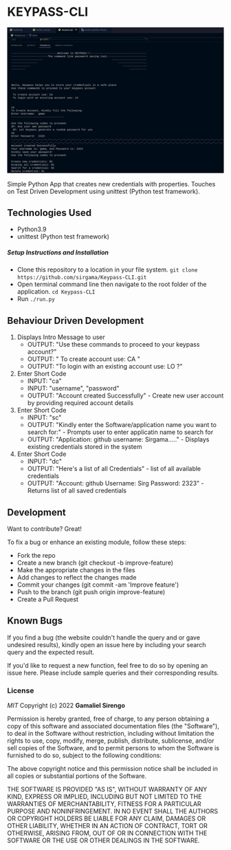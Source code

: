 # KEYPASS-CLI
<img src="./assets/keypasscli.png">

Simple Python App that creates new credentials with properties. Touches on Test Driven Development using unittest (Python test framework).

## Technologies Used

- Python3.9
- unittest (Python test framework)


##### Setup Instructions and Installation

- Clone this repository to a location in your file system. `git clone https://github.com/sirgama/Keypass-CLI.git`
- Open terminal command line then navigate to the root folder of the application. `cd Keypass-CLI`
- Run `./run.py` 


## Behaviour Driven Development

1. Displays Intro Message to user
    - OUTPUT: "Use these commands to proceed to your keypass account?"
   - OUTPUT: " To create account use: CA "
   - OUTPUT: "To login with an existing account use: LO ?"
2. Enter Short Code
   - INPUT: "ca"
   - INPUT: "username", "password"
   - OUTPUT: "Account created Successfully" - Create new user account by providing required account details
3. Enter Short Code
   - INPUT: "sc" 
   - OUTPUT: "Kindly enter the Software/application name you want to search for:" - Prompts user to enter applicatin name to search for
   - OUTPUT: "Application: github username: Sirgama....." - Displays existing credentials stored in the system
4. Enter Short Code
   - INPUT: "dc"
   - OUTPUT: "Here's a list of all Credentials" - list of all available credentials
   - OUTPUT: "Account:  github    Username: Sirg    Password:  2323" - Returns list of all saved credentials

## Development

Want to contribute? Great!

To fix a bug or enhance an existing module, follow these steps:
- Fork the repo
- Create a new branch (git checkout -b improve-feature)
- Make the appropriate changes in the files
- Add changes to reflect the changes made
- Commit your changes (git commit -am 'Improve feature')
- Push to the branch (git push origin improve-feature)
- Create a Pull Request


## Known Bugs

If you find a bug (the website couldn't handle the query and or gave undesired results), kindly open an issue here by including your search query and the expected result.

If you'd like to request a new function, feel free to do so by opening an issue here. Please include sample queries and their corresponding results.

### License

*MIT*
Copyright (c) 2022 **Gamaliel Sirengo**

Permission is hereby granted, free of charge, to any person obtaining a copy of this software and associated documentation files (the "Software"), to deal in the Software without restriction, including without limitation the rights to use, copy, modify, merge, publish, distribute, sublicense, and/or sell copies of the Software, and to permit persons to whom the Software is furnished to do so, subject to the following conditions:

The above copyright notice and this permission notice shall be included in all copies or substantial portions of the Software.

THE SOFTWARE IS PROVIDED "AS IS", WITHOUT WARRANTY OF ANY KIND, EXPRESS OR IMPLIED, INCLUDING BUT NOT LIMITED TO THE WARRANTIES OF MERCHANTABILITY, FITNESS FOR A PARTICULAR PURPOSE AND NONINFRINGEMENT. IN NO EVENT SHALL THE AUTHORS OR COPYRIGHT HOLDERS BE LIABLE FOR ANY CLAIM, DAMAGES OR OTHER LIABILITY, WHETHER IN AN ACTION OF CONTRACT, TORT OR OTHERWISE, ARISING FROM, OUT OF OR IN CONNECTION WITH THE SOFTWARE OR THE USE OR OTHER DEALINGS IN THE SOFTWARE.
